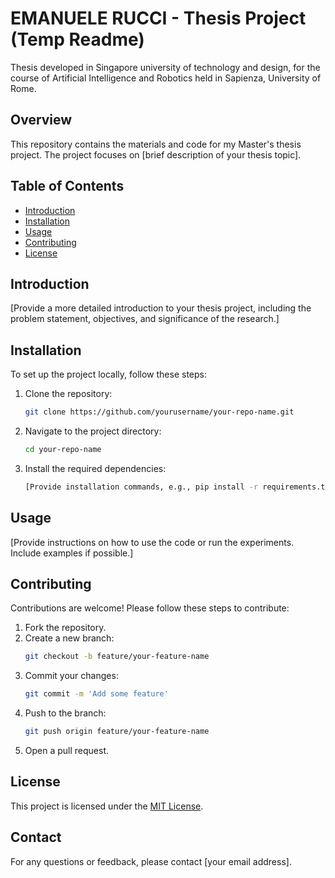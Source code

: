 # EMANUELE RUCCI - Thesis Project (Temp Readme) 
Thesis developed in Singapore university of technology and design, for the course of Artificial Intelligence and Robotics held in Sapienza, University of Rome.

## Overview
This repository contains the materials and code for my Master's thesis project. The project focuses on [brief description of your thesis topic].

## Table of Contents
- [Introduction](#introduction)
- [Installation](#installation)
- [Usage](#usage)
- [Contributing](#contributing)
- [License](#license)

## Introduction
[Provide a more detailed introduction to your thesis project, including the problem statement, objectives, and significance of the research.]

## Installation
To set up the project locally, follow these steps:

1. Clone the repository:
    ```sh
    git clone https://github.com/yourusername/your-repo-name.git
    ```
2. Navigate to the project directory:
    ```sh
    cd your-repo-name
    ```
3. Install the required dependencies:
    ```sh
    [Provide installation commands, e.g., pip install -r requirements.txt]
    ```

## Usage
[Provide instructions on how to use the code or run the experiments. Include examples if possible.]

## Contributing
Contributions are welcome! Please follow these steps to contribute:

1. Fork the repository.
2. Create a new branch:
    ```sh
    git checkout -b feature/your-feature-name
    ```
3. Commit your changes:
    ```sh
    git commit -m 'Add some feature'
    ```
4. Push to the branch:
    ```sh
    git push origin feature/your-feature-name
    ```
5. Open a pull request.

## License
This project is licensed under the [MIT License](LICENSE).

## Contact
For any questions or feedback, please contact [your email address].
